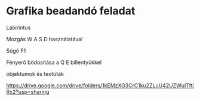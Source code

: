 # Grafika beadandó feladat

Labirintus


Mozgás W A S D használatával

Súgó F1

Fényerő bödosítása a Q E billentyükkel


objektumok és textúták

https://drive.google.com/drive/folders/1kEMzXG3CrC1ku2ZLuU42UZWulTftiRx2?usp=sharing
